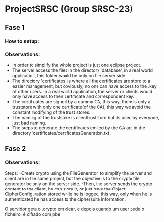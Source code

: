 # ProjectSRSC (Group SRSC-23)

## Fase 1

### How to setup:


### Observations:
* In order to simplify the whole project is just one eclipse project.
* The server access the files in the directory 'database', in a real world application, this folder would be only on the server side.
* The directory 'certificates' is where all the certificates are store to a easier management, but obviously, no one can have access to the .key of other users. In a real world application, the server or clients would only have access to their certificate and correspondent key.
* The certificates are signed by a dummy CA, this way, there is only a truststore with only one certificate(of the CA), this way we avoid the constant modifying of the trust stores.
* The naming of the truststore is clienttruststore but its used by everyone, just bad naming.
* The steps to generate the certificates emited by the CA are in the directory 'certificates/certificatesGeneration.txt'.

## Fase 2

### Observations:

Steps:
-Create crypto using the FileGenerator, to simplify the server and client are in the same project, but the objective is to the crypto file generator be only on the server side.
-Then, the server sends the crypto content to the client, he can store it, or just have the Object CipherConfiguration stored while he is logged, this way, only when he is authenticated he has access to the ciphersuite information.

O servidor gera o .crypto em clear, e depois quando um user pede o ficheiro, é cifrado com pbe